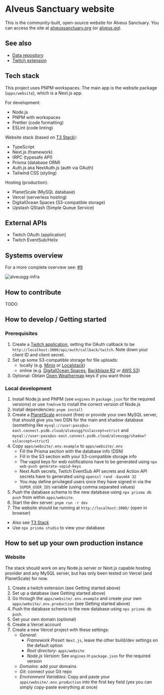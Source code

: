 # Alveus Sanctuary website

This is the community-built, open-source website for Alveus Sanctuary.
You can access the site at [alveussanctuary.org](https://alveussanctuary.org/) (or [alveus.gg](https://alveus.gg/)).

## See also

- [Data repository](https://github.com/alveusgg/data)
- [Twitch extension](https://github.com/alveusgg/extension)

## Tech stack

This project uses PNPM workspaces. The main app is the website package (`apps/website`), which is a Next.js app.

For development:

- Node.js
- PNPM with workspaces
- Prettier (code formatting)
- ESLint (code linting)

Website stack (based on [T3 Stack](https://create.t3.gg/)):

- TypeScript
- Next.js (framework)
- tRPC (typesafe API)
- Prisma (database ORM)
- Auth.js aka NextAuth.js (auth via OAuth)
- Tailwind CSS (styling)

Hosting (production):

- PlanetScale (MySQL database)
- Vercel (serverless hosting)
- DigitalOcean Spaces (S3-compatible storage)
- Upstash QStash (Simple Queue Service)

## External APIs

- Twitch OAuth (application)
- Twitch EventSub/Helix

## Systems overview

For a more complete overview see: [#9](https://github.com/alveusgg/alveusgg/issues/9)

![alveusgg-infra](https://user-images.githubusercontent.com/684458/217618231-6fb9078d-8d77-4c64-9b92-c2ebe8e58c3c.png)

## How to contribute

TODO

## How to develop / Getting started

### Prerequisites

1. Create a [Twitch application](https://dev.twitch.tv/console/apps/create), setting the OAuth callback to be `http://localhost:3000/api/auth/callback/twitch`. Note down your client ID and client secret.
2. Set up some S3-compatible storage for file uploads:
   - locally (e.g. [Minio](https://min.io/) or [Localstack](https://localstack.cloud/))
   - online (e.g. [DigitalOcean Spaces](https://www.digitalocean.com/products/spaces/), [Backblaze R2](https://www.backblaze.com/b2/cloud-storage.html) or [AWS S3](https://aws.amazon.com/s3/))
3. Optional: Obtain [Open Weathermap](https://openweathermap.org/api) keys if you want those

### Local development

1. Install Node.js and PNPM (see `engines` in `package.json` for the required versions) or use `fnm`/`nvm` to install the correct version of Node.js
2. Install dependencies: `pnpm install`
3. Create a [PlanetScale](https://planetscale.com/) account (free) or provide your own MySQL server, that should give you two DSN for the main and shadow database (something like `mysql://user:pass@us-east.connect.psdb.cloud/alveusgg?sslaccept=strict` and `mysql://user:pass@us-east.connect.psdb.cloud/alveusgg/shadow?sslaccept=strict`)
4. Copy `apps/website/.env.example` to `apps/website/.env`
   - Fill the Prisma section with the database info (DSN)
   - Fill in the S3 section with your S3-compatible storage info
   - The vapid keys for web notifications have to be generated using `npx web-push generate-vapid-keys`
   - Next Auth secrets, Twitch EventSub API secrets and Action API secrets have to generated using `openssl rand -base64 32`
   - You may define privileged users once they have signed in via the `SUPER_USER_IDS` variable (using comma separated values)
5. Push the database schema to the new database using `npx prisma db push` from within `apps/website`.
6. Start the dev server: `pnpm run -r dev`
7. The website should be running at `http://localhost:3000/` (open in browser)

- Also see [T3 Stack](https://create.t3.gg/)
- Use `npx prisma studio` to view your database

## How to set up your own production instance

### Website

The stack should work on any Node.js server or Next.js capable hosting provider and any MySQL server,
but has only been tested on Vercel (and PlanetScale) for now.

1. Create a twitch extension (see Getting started above)
2. Set up a database (see Getting started above)
3. Go through the `apps/website/.env.example` and create your own `apps/website/.env.production` (see Getting started above)
4. Push the database schema to the new database using `npx prisma db push`.
5. Get your own domain (optional)
6. Create a Vercel account
7. Create a new Vercel project with these settings:
   - _General_:
     - _Framework Preset_: `Next.js`, leave the other build/dev settings on the default option
     - _Root directory_: `apps/website`
     - _Node.js Version_: See `engines` in `package.json` for the required version
   - _Domains_: add your domains
   - _Git_: connect your Git repo
   - _Environment Variables_: Copy and paste your `apps/website/.env.production` into the first key field (yes you can simply copy-paste everything at once)
